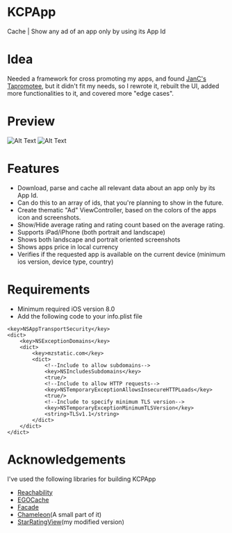 # KCPApp
Cache | Show any ad of an app only by using its App Id

# Idea
Needed a framework for cross promoting my apps, and found [JanC's Tapromotee](https://github.com/JanC/TAPromotee), but it didn't fit my needs, so I rewrote it, rebuilt the UI, added more functionalities to it, and covered more "edge cases".

# Preview
![Alt Text](https://media.giphy.com/media/3o6fJ0xFdOvw1PcvKM/giphy.gif)
![Alt Text](https://media.giphy.com/media/3o6fIXdAPdTgwRhfmE/giphy.gif)

# Features
- Download, parse and cache all relevant data about an app only by its App Id.
- Can do this to an array of ids, that you're planning to show in the future.
- Create thematic "Ad" ViewController, based on the colors of the apps icon and screenshots.
- Show/Hide average rating and rating count based on the average rating.
- Supports iPad/iPhone (both portrait and landscape)
- Shows both landscape and portrait oriented screenshots
- Shows apps price in local currency
- Verifies if the requested app is available on the current device (minimum ios version, device type, country)

# Requirements
- Minimum required iOS version 8.0
- Add the following code to your info.plist file
```
<key>NSAppTransportSecurity</key>
<dict>
	<key>NSExceptionDomains</key>
	<dict>
		<key>mzstatic.com</key>
		<dict>
			<!--Include to allow subdomains-->
			<key>NSIncludesSubdomains</key>
			<true/>
			<!--Include to allow HTTP requests-->
			<key>NSTemporaryExceptionAllowsInsecureHTTPLoads</key>
			<true/>
			<!--Include to specify minimum TLS version-->
			<key>NSTemporaryExceptionMinimumTLSVersion</key>
			<string>TLSv1.1</string>
		</dict>
	</dict>
</dict>
```

# Acknowledgements
I've used the following libraries for building KCPApp
- [Reachability](https://developer.apple.com/library/content/samplecode/Reachability/Introduction/Intro.html)
- [EGOCache](https://github.com/enormego/EGOCache)
- [Facade](https://github.com/mamaral/Facade)
- [Chameleon](https://github.com/ViccAlexander/Chameleon)(A small part of it)
- [StarRatingView](https://github.com/liaojinxing/StarRatingView)(my modified version)
